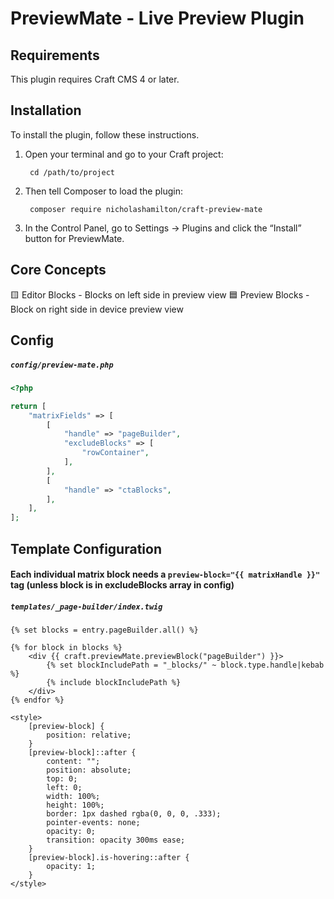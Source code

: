 # PreviewMate - Live Preview Plugin

## Requirements
This plugin requires Craft CMS 4 or later.

## Installation
To install the plugin, follow these instructions.

1. Open your terminal and go to your Craft project:

        cd /path/to/project
		
2. Then tell Composer to load the plugin:

        composer require nicholashamilton/craft-preview-mate
		
3. In the Control Panel, go to Settings → Plugins and click the “Install” button for PreviewMate.

## Core Concepts
🟨 Editor Blocks - Blocks on left side in preview view
🟦 Preview Blocks - Block on right side in device preview view

## Config
##### `config/preview-mate.php`

```php
<?php

return [
    "matrixFields" => [
        [
            "handle" => "pageBuilder",
            "excludeBlocks" => [
                "rowContainer",
            ],
        ],
        [
            "handle" => "ctaBlocks",
        ],
    ],
];
```

## Template Configuration
#### Each individual matrix block needs a `preview-block="{{ matrixHandle }}"` tag (unless block is in excludeBlocks array in config)
##### `templates/_page-builder/index.twig`

```twig
{% set blocks = entry.pageBuilder.all() %}

{% for block in blocks %}
    <div {{ craft.previewMate.previewBlock("pageBuilder") }}>
        {% set blockIncludePath = "_blocks/" ~ block.type.handle|kebab %}
        {% include blockIncludePath %}
    </div>
{% endfor %}

<style>
    [preview-block] {
        position: relative;
    }
    [preview-block]::after {
        content: "";
        position: absolute;
        top: 0;
        left: 0;
        width: 100%;
        height: 100%;
        border: 1px dashed rgba(0, 0, 0, .333);
        pointer-events: none;
        opacity: 0;
        transition: opacity 300ms ease;
    }
    [preview-block].is-hovering::after {
        opacity: 1;
    }
</style>
```